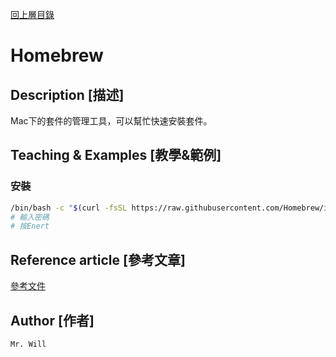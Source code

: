 [回上層目錄](../README.md)

# Homebrew

## **Description [描述]**
Mac下的套件的管理工具，可以幫忙快速安裝套件。

## **Teaching & Examples [教學&範例]**
### 安裝
```bash
/bin/bash -c "$(curl -fsSL https://raw.githubusercontent.com/Homebrew/install/HEAD/install.sh)"
# 輸入密碼
# 按Enert
```

## **Reference article [參考文章]**
[參考文件](https://brew.sh/index_zh-tw)

## **Author [作者]**
`Mr. Will`
